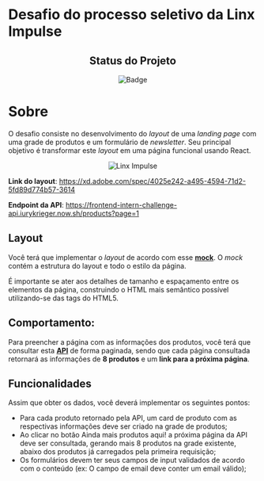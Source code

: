 # Desafio do processo seletivo da Linx Impulse

<div id="inicio" align=center>
<h2><strong>Status do Projeto</strong></h2>

![Badge](https://img.shields.io/website?down_message=em%20andamento&label=STATUS&style=for-the-badge&up_message=conclu%C3%ADdo&url=https%3A%2F%2Fytallobruno.github.io%2FProjetoFinalModulo2%2F)

</div>

# **Sobre**

O desafio consiste no desenvolvimento do _layout_ de uma _landing page_ com uma grade de produtos e um formulário de _newsletter_. Seu principal objetivo é transformar este _layout_ em uma página funcional usando React.

<p align="center">
    <img src= "./src/assets/linx-impulse.gif" alt="Linx Impulse">
</p>

**Link do layout**: https://xd.adobe.com/spec/4025e242-a495-4594-71d2-5fd89d774b57-3614

**Endpoint da API**: https://frontend-intern-challenge-api.iurykrieger.now.sh/products?page=1

## **Layout**

Você terá que implementar o _layout_ de acordo com esse **[mock](https://xd.adobe.com/spec/4025e242-a495-4594-71d2-5fd89d774b57-3614)**. O _mock_ contém a estrutura do layout e todo o estilo da página.

É importante se ater aos detalhes de tamanho e espaçamento entre os elementos da página, construindo o HTML mais semântico possível utilizando-se das tags do HTML5.

## **Comportamento**:

Para preencher a página com as informações dos produtos, você terá que consultar esta **[API](https://frontend-intern-challenge-api.iurykrieger.now.sh/products?page=1)** de forma paginada, sendo que cada página consultada retornará as informações de **8 produtos** e um **link para a próxima página**.

## **Funcionalidades**

Assim que obter os dados, você deverá implementar os seguintes pontos:

- Para cada produto retornado pela API, um card de produto com as respectivas
  informações deve ser criado na grade de produtos;
- Ao clicar no botão Ainda mais produtos aqui! a próxima página da API deve ser
  consultada, gerando mais 8 produtos na grade existente, abaixo dos produtos já
  carregados pela primeira requisição;
- Os formulários devem ter seus campos de input validados de acordo com o
  conteúdo (ex: O campo de email deve conter um email válido);

<br>
